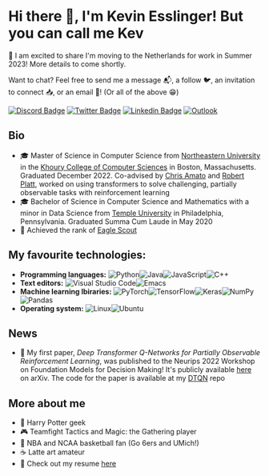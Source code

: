 # Hi there :wave:, I'm Kevin Esslinger! But you can call me Kev

:rotating_light: I am excited to share I'm moving to the Netherlands for work in Summer 2023! More details to come shortly.

Want to chat? Feel free to send me a message :mailbox_with_mail:, a follow :bird:, an invitation to connect :inbox_tray:, or an email :email:! (Or all of the above :grin:)

[![Discord Badge](https://img.shields.io/badge/kevslinger-%237289DA.svg?style=flat&logo=discord&logoColor=white)](https://discordapp.com/users/359472120704532493)
[![Twitter Badge](https://img.shields.io/badge/-@kevslinger-1ca0f1?style=flat&labelColor=1ca0f1&logo=twitter&logoColor=white&link=https://twitter.com/kevslinger)](https://twitter.com/kevslinger)
[![Linkedin Badge](https://img.shields.io/badge/-kevinesslinger-blue?style=flat&logo=Linkedin&logoColor=white&link=https://www.linkedin.com/in/kevinesslinger/)](https://www.linkedin.com/in/kevinesslinger/)
[![Outlook](https://img.shields.io/badge/esslinger.k@northeastern.edu-0078D4?style=flat&logo=microsoft-outlook&logoColor=white)](mailto:esslinger.k@northeastern.edu)

## Bio
- :mortar_board: Master of Science in Computer Science from [Northeastern University](https://www.northeastern.edu) in the [Khoury College of Computer Sciences](https://www.khoury.northeastern.edu) in Boston, Massachusetts. Graduated December 2022. Co-advised by [Chris Amato](https://llpr.ccs.neu.edu/) and [Robert Platt](https://www2.ccs.neu.edu/research/helpinghands/), worked on using transformers to solve challenging, partially observable tasks with reinforcement learning
- :mortar_board: Bachelor of Science in Computer Science and Mathematics with a minor in Data Science from [Temple University](https://www.temple.edu/) in Philadelphia, Pennsylvania. Graduated Summa Cum Laude in May 2020
- :eagle: Achieved the rank of [Eagle Scout](https://en.wikipedia.org/wiki/Eagle_Scout)

## My favourite technologies:
 - <strong>Programming languages:</strong> ![Python](https://img.shields.io/badge/python-3670A0?style=flat&logo=python&logoColor=ffdd54)![Java](https://img.shields.io/badge/java-%23ED8B00.svg?style=flat&logo=java&logoColor=white)![JavaScript](https://img.shields.io/badge/javascript-%23323330.svg?style=flat&logo=javascript&logoColor=%23F7DF1E)![C++](https://img.shields.io/badge/c++-%2300599C.svg?style=flat&logo=c%2B%2B&logoColor=white)
 - <strong>Text editors:</strong> ![Visual Studio Code](https://img.shields.io/badge/Visual%20Studio%20Code-0078d7.svg?style=flat&logo=visual-studio-code&logoColor=white)![Emacs](https://img.shields.io/badge/Emacs-%237F5AB6.svg?&style=flat&logo=gnu-emacs&logoColor=white)
 - <strong>Machine learning lbiraries:</strong> ![PyTorch](https://img.shields.io/badge/PyTorch-%23EE4C2C.svg?style=flat&logo=PyTorch&logoColor=white)![TensorFlow](https://img.shields.io/badge/TensorFlow-%23FF6F00.svg?style=flat&logo=TensorFlow&logoColor=white)![Keras](https://img.shields.io/badge/Keras-%23D00000.svg?style=flat&logo=Keras&logoColor=white)![NumPy](https://img.shields.io/badge/numpy-%23013243.svg?style=flat&logo=numpy&logoColor=white)![Pandas](https://img.shields.io/badge/pandas-%23150458.svg?style=flat&logo=pandas&logoColor=white)
 - <strong>Operating system:</strong> ![Linux](https://img.shields.io/badge/Linux-FCC624?style=flat&logo=linux&logoColor=black)![Ubuntu](https://img.shields.io/badge/Ubuntu-E95420?style=flat&logo=ubuntu&logoColor=white)


## News
- :notebook: My first paper, *Deep Transformer Q-Networks for Partially Observable Reinforcement Learning*, was published to the Neurips 2022 Workshop on Foundation Models for Decision Making! It's publicly available [here](https://arxiv.org/abs/2206.01078) on arXiv. The code for the paper is available at my [DTQN](https://github.com/kevslinger/DTQN) repo

## More about me
- :mage: Harry Potter geek
- :video_game: Teamfight Tactics and Magic: the Gathering player
- :basketball: NBA and NCAA basketball fan (Go 6ers and UMich!)
- :coffee: Latte art amateur
- :scroll: Check out my resume [here](resume.pdf)


<!--
**kevslinger/kevslinger** is a ✨ _special_ ✨ repository because its `README.md` (this file) appears on your GitHub profile.

Here are some ideas to get you started:

- 🔭 I’m currently working on ...
- 🌱 I’m currently learning ...
- 👯 I’m looking to collaborate on ...
- 🤔 I’m looking for help with ...
- 💬 Ask me about ...
- 📫 How to reach me: ...
- 😄 Pronouns: ...
- ⚡ Fun fact: ...
-->
